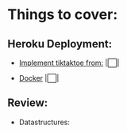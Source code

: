 # Things to cover:


## Heroku Deployment:
* [Implement tiktaktoe from:](https://www.youtube.com/watch?v=pP23CtOI-1U&list=PLhQjrBD2T381Q6R1jRxgXknYO7VuTYPBI&index=4&t=0s) |⬜️|


* [Docker](https://www.youtube.com/watch?v=VzzwnsLX_5o) |⬜️|


## Review:
* Datastructures:
